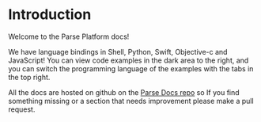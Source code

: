 # Introduction

Welcome to the Parse Platform docs!

We have language bindings in Shell, Python, Swift, Objective-c and JavaScript! You can view code examples in the dark area to the right, and you can switch the programming language of the examples with the tabs in the top right.

All the docs are hosted on github on the [Parse Docs repo](https://github.com/Tom-Fox1/Parse-Docs) so If you find something missing or a section that needs improvement please make a pull request.
